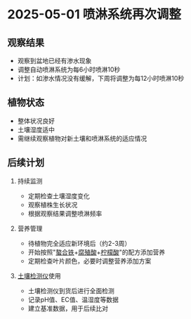 # 2025-05-01 喷淋系统再次调整

## 观察结果

- 观察到盆地已经有渗水现象
- 调整自动喷淋系统为每6小时喷淋10秒
- 计划：如渗水情况没有缓解，下周将调整为每12小时喷淋10秒

## 植物状态

- 整体状况良好
- 土壤湿度适中
- 需继续观察植物对新土壤和喷淋系统的适应情况

## 后续计划

1. 持续监测
   - 定期检查土壤湿度变化
   - 观察植株生长状况
   - 根据观察结果调整喷淋频率

2. 营养管理
   - 待植物完全适应新环境后（约2-3周）
   - 开始按照"[螯合铁](../../物品/肥料/螯合铁.md)+[腐殖酸](../../物品/肥料/腐殖酸.md)+[柠檬酸](../../物品/肥料/柠檬酸.md)"的配方添加营养
   - 定期检查叶片颜色，必要时调整营养添加方案

3. [土壤检测仪](../../物品/设备/土壤检测仪.md)使用
   - 土壤检测仪到货后进行全面检测
   - 记录pH值、EC值、温湿度等数据
   - 建立基准数据，用于后续比对
